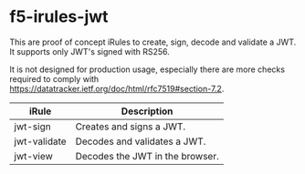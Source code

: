 # f5-irules-jwt

This are proof of concept iRules to create, sign, decode and validate a JWT. It supports only JWT's signed with RS256.

It is not designed for production usage, especially there are more checks required to comply with https://datatracker.ietf.org/doc/html/rfc7519#section-7.2.

| iRule | Description |
| -- | -- |
| jwt-sign | Creates and signs a JWT. |
| jwt-validate | Decodes and validates a JWT. |
| jwt-view | Decodes the JWT in the browser. |

